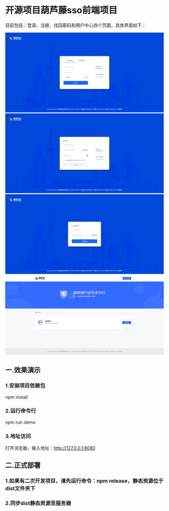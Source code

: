 # 开源项目葫芦藤sso前端项目
目前包括：登录、注册、找回密码和用户中心四个页面，具体界面如下：

<img src="./frontend/readme_assets/login.png">

<img src="./frontend/readme_assets/register.png">

<img src="./frontend/readme_assets/reset-ps.png">

<img src="./frontend/readme_assets/index.png">

## 一.效果演示

### 1.安装项目依赖包
npm install

### 2.运行命令行
npm run demo

### 3.地址访问
打开浏览器，输入地址：http://127.0.0.1:8080

## 二.正式部署
### 1.如果有二次开发项目，请先运行命令：npm release，静态资源位于dist文件夹下
### 2.同步dist静态资源至服务器
